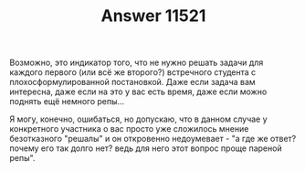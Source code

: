﻿---
title: "Answer 11521"
se.owner.user_id: 176217
se.owner.display_name: "αλεχολυτ"
se.owner.link: "https://ru.meta.stackoverflow.com/users/176217/%ce%b1%ce%bb%ce%b5%cf%87%ce%bf%ce%bb%cf%85%cf%84"
se.answer_id: 11521
se.question_id: 11519
se.post_type: answer
se.is_accepted: False
---
<p>Возможно, это индикатор того, что не нужно решать задачи для каждого первого (или всё же второго?) встречного студента с плохосформулированной постановкой. Даже если задача вам интересна, даже если на это у вас есть время, даже если можно поднять ещё немного репы...</p>
<p>Я могу, конечно, ошибаться, но допускаю, что в данном случае у конкретного участника о вас просто уже сложилось мнение безотказного &quot;решалы&quot; и он откровенно недоумевает - &quot;а где же ответ? почему его так долго нет? ведь для него этот вопрос проще пареной репы&quot;.</p>
